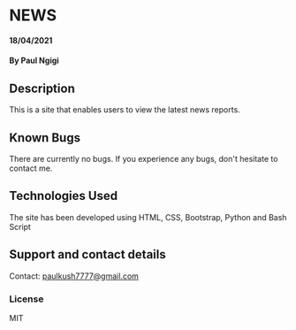 # NEWS
#### 18/04/2021
#### By **Paul Ngigi**
## Description
This is a site that enables users to view the latest news reports.
## Known Bugs
There are currently no bugs. If you experience any bugs, don't hesitate to contact me.
## Technologies Used
The site has been developed using HTML, CSS, Bootstrap, Python and Bash Script
## Support and contact details
Contact: paulkush7777@gmail.com
### License
MIT
